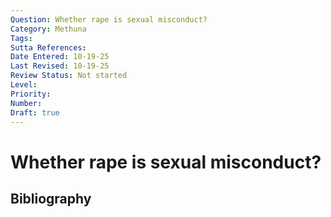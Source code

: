 ```yaml
---
Question: Whether rape is sexual misconduct?
Category: Methuna
Tags: 
Sutta References: 
Date Entered: 10-19-25
Last Revised: 10-19-25
Review Status: Not started
Level: 
Priority: 
Number: 
Draft: true
---
```


# Whether rape is sexual misconduct?

## Bibliography

<!-- 

Notes:



-->